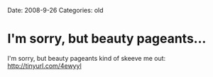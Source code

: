 Date: 2008-9-26
Categories: old

# I'm sorry, but beauty pageants...

I'm sorry, but beauty pageants kind of skeeve me out: http://tinyurl.com/4ewyyl

